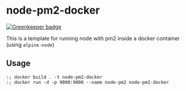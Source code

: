 # node-pm2-docker

[![Greenkeeper badge](https://badges.greenkeeper.io/tnguyen14/node-pm2-docker.svg)](https://greenkeeper.io/)

This is a template for running node with pm2 inside a docker container (using `alpine-node`)

## Usage

```shell
:; docker build . -t node-pm2-docker
:; docker run -d -p 9000:9000 --name node-pm2 node-pm2-docker
```
